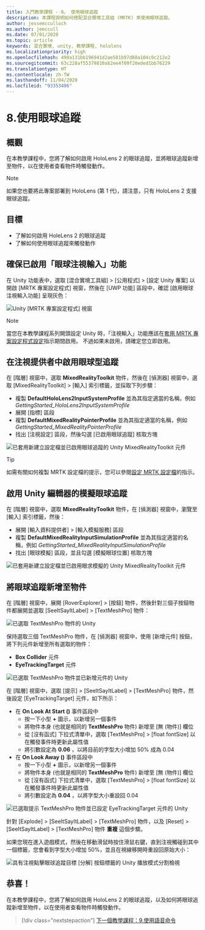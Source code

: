 ```yaml
---
title: 入門教學課程 - 8。 使用眼球追蹤
description: 本課程說明如何搭配混合實境工具組 (MRTK) 來使用眼球追蹤。
author: jessemcculloch
ms.author: jemccull
ms.date: 07/01/2020
ms.topic: article
keywords: 混合實境, unity, 教學課程, hololens
ms.localizationpriority: high
ms.openlocfilehash: 490a131bb196941d2ae581b97d88a104c0c212e2
ms.sourcegitcommit: 63c228af55379810ab2ee4f09f20eded1bb76229
ms.translationtype: HT
ms.contentlocale: zh-TW
ms.lasthandoff: 11/04/2020
ms.locfileid: "93353496"
---
```

# <a name="8-using-eye-tracking"></a>8.使用眼球追蹤

## <a name="overview"></a>概觀

在本教學課程中，您將了解如何啟用 HoloLens 2 的眼球追蹤，並將眼球追蹤新增至物件，以在使用者查看物件時觸發動作。

> [!NOTE]
> 如果您也要將此專案部署到 HoloLens (第 1 代)，請注意，只有 HoloLens 2 支援眼球追蹤。

## <a name="objectives"></a>目標

* 了解如何啟用 HoleLens 2 的眼球追蹤
* 了解如何使用眼球追蹤來觸發動作

## <a name="ensuring-the-eye-gaze-input-capability-is-enabled"></a>確保已啟用「眼球注視輸入」功能

在 Unity 功能表中，選取 [混合實境工具組] > [公用程式] > [設定 Unity 專案] 以開啟 [MRTK 專案設定程式] 視窗，然後在 [UWP 功能] 區段中，確認 [啟用眼球注視輸入功能] 呈現灰色：

![Unity [MRTK 專案設定程式] 視窗](images/mr-learning-base/base-08-section1-step1-1.png)

> [!NOTE]
> 當您在本教學課程系列開頭設定 Unity 時，「注視輸入」功能應該在[套用 MRTK 專案設定程式設定](mr-learning-base-02.md#1-apply-the-mrtk-project-configurator-settings)指示期間啟用。 不過如果未啟用，請確定您立即啟用。

## <a name="enabling-eye-based-gaze-in-the-gaze-provider"></a>在注視提供者中啟用眼球型追蹤

在 [階層] 視窗中，選取 **MixedRealityToolkit** 物件，然後在 [偵測器] 視窗中，選取 [MixedRealityToolkit] > [輸入] 索引標籤，並採取下列步驟：

* 複製 **DefaultHoloLens2InputSystemProfile** 並為其指定適當的名稱，例如 _GettingStarted_HoloLens2InputSystemProfile_
* 展開 [指標] 區段
* 複製 **DefaultMixedRealityPointerProfile** 並為其指定適當的名稱，例如 _GettingStarted_MixedRealityPointerProfile_
* 找出 [注視設定] 區段，然後勾選 [已啟用眼球追蹤] 核取方塊

![已套用新建立設定檔並已啟用眼球追蹤的 Unity MixedRealityToolkit 元件](images/mr-learning-base/base-08-section2-step1-1.png)

> [!TIP]
> 如需有關如何複製 MRTK 設定檔的提示，您可以參閱[設定 MRTK 設定檔](mr-learning-base-03.md)的指示。

## <a name="enabling-simulated-eye-tracking-for-the-unity-editor"></a>啟用 Unity 編輯器的模擬眼球追蹤

在 [階層] 視窗中，選取 **MixedRealityToolkit** 物件，在 [偵測器] 視窗中，瀏覽至 [輸入] 索引標籤，然後：

* 展開 [輸入資料提供者]  >  [輸入模擬服務] 區段
* 複製 **DefaultMixedRealityInputSimulationProfile** 並為其指定適當的名稱，例如 _GettingStarted_MixedRealityInputSimulationProfile_
* 找出 [眼球模擬] 區段，並且勾選 [模擬眼球位置] 核取方塊

![已套用新建立設定檔並已啟用眼求模擬的 Unity MixedRealityToolkit 元件](images/mr-learning-base/base-08-section3-step1-1.png)

## <a name="adding-eye-tracking-to-objects"></a>將眼球追蹤新增至物件

在 [階層] 視窗中，展開 [RoverExplorer] > [按鈕] 物件，然後針對三個子按鈕物件都展開並選取 [SeeItSayItLabel] > [TextMeshPro] 物件：

![已選取 TextMeshPro 物件的 Unity](images/mr-learning-base/base-08-section4-step1-1.png)

保持選取三個 TextMeshPro 物件，在 [偵測器] 視窗中，使用 [新增元件] 按鈕，將下列元件新增至所有選取的物件：

* **Box Collider** 元件
* **EyeTrackingTarget** 元件

![已選取 TextMeshPro 物件並已新增元件的 Unity](images/mr-learning-base/base-08-section4-step1-2.png)

在 [階層] 視窗中，選取 [提示] > [SeeItSayItLabel] > [TextMeshPro] 物件，然後設定 [EyeTrackingTarget] 元件，如下所示：

* 在 **On Look At Start ()** 事件區段中
  * 按一下小型 **+** 圖示，以新增另一個事件
  * 將物件本身 (也就是相同的 **TextMeshPro** 物件) 新增至 [無 (物件)] 欄位
  * 從 [沒有函式] 下拉式清單中，選取 [TextMeshPro]  >  [float fontSize] 以在觸發事件時更新此屬性值
  * 將引數設定為 **0.06** ，以將目前的字型大小增加 50% 成為 0.04
* 在 **On Look Away ()** 事件區段中
  * 按一下小型 **+** 圖示，以新增另一個事件
  * 將物件本身 (也就是相同的 **TextMeshPro** 物件) 新增至 [無 (物件)] 欄位
  * 從 [沒有函式] 下拉式清單中，選取 [TextMeshPro]  >  [float fontSize] 以在觸發事件時更新此屬性值
  * 將引數設定為 **0.04** ，以將字型大小重設回 0.04

![已選取提示 TextMeshPro 物件並已設定 EyeTrackingTarget 元件的 Unity](images/mr-learning-base/base-08-section4-step1-3.png)

針對 [Explode] > [SeeItSayItLabel] > [TextMeshPro] 物件，以及 [Reset] > [SeeItSayItLabel] > [TextMeshPro] 物件 **重複** 這個步驟。

如果您現在進入遊戲模式，然後在移動滑鼠時按住滑鼠右鍵，直到注視觸碰到其中一個標籤，您會看到字型大小增加 50%，並且在視線移開時重設回原始大小：

![具有注視點擊眼球追蹤目標 [分解] 按鈕標籤的 Unity 播放模式分割檢視](images/mr-learning-base/base-08-section4-step1-4.png)

## <a name="congratulations"></a>恭喜！

在本教學課程中，您將了解如何啟用 HoloLens 2 的眼球追蹤，以及如何將眼球追蹤新增至物件，以在使用者查看物件時觸發動作。

> [!div class="nextstepaction"]
> [下一個教學課程：9.使用語音命令](mr-learning-base-09.md)